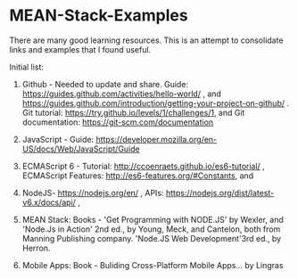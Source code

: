# MEAN-Stack-Examples

There are many good learning resources. This is an attempt to consolidate links and examples that I found useful.

Initial list:

1. Github - Needed to update and share. Guide:  https://guides.github.com/activities/hello-world/ , and https://guides.github.com/introduction/getting-your-project-on-github/ . Git tutorial: https://try.github.io/levels/1/challenges/1, and Git documentation: https://git-scm.com/documentation 

2. JavaScript -  Guide: https://developer.mozilla.org/en-US/docs/Web/JavaScript/Guide

3. ECMAScript 6 -  Tutorial:  http://ccoenraets.github.io/es6-tutorial/ , ECMAScript Features: http://es6-features.org/#Constants, and 

4. NodeJS- https://nodejs.org/en/ , APIs: https://nodejs.org/dist/latest-v6.x/docs/api/ , 

5. MEAN Stack: Books - 'Get Programming with NODE.JS' by Wexler, and 'Node.Js in Action' 2nd ed.,  by Young, Meck, and Cantelon, both from Manning Publishing company. 'Node.JS Web Development'3rd ed.,  by Herron. 

6. Mobile Apps: Book - Buliding Cross-Platform Mobile Apps... by Lingras
